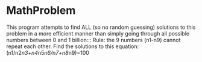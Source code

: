 # MathProblem
This program attempts to find ALL (so no random guessing) solutions to this problem in a more efficient manner than simply going through all possible numbers between 0 and 1 billion::: Rule: the 9 numbers (n1-n9) cannot repeat each other. Find the solutions to this equation: (n1/n2*n3+n4*n5*n6/n7+n8*n9)=100
